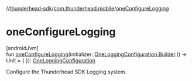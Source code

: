 //[thunderhead-sdk](../../index.md)/[com.thunderhead.mobile](index.md)/[oneConfigureLogging](one-configure-logging.md)

# oneConfigureLogging

[androidJvm]\
fun [oneConfigureLogging](one-configure-logging.md)(initializer: [OneLoggingConfiguration.Builder](../com.thunderhead.mobile.logging/-one-logging-configuration/-builder/index.md).() -> Unit = { }): [OneLoggingConfiguration](../com.thunderhead.mobile.logging/-one-logging-configuration/index.md)

Configure the Thunderhead SDK Logging system.
